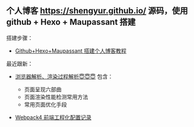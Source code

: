 ## 个人博客 https://shengyur.github.io/ 源码，使用 github + Hexo + Maupassant 搭建

搭建步骤：

- [Github+Hexo+Maupassant 搭建个人博客教程](https://shengyur.github.io/2018/04/18/hexo+github+Maupassant%E6%90%AD%E5%BB%BA%E5%8D%9A%E5%AE%A2/)

最近跟新：
- [浏览器解析、渲染过程解析😇😇😇](https://shengyur.github.io/2018/09/29/%E6%B5%8F%E8%A7%88%E5%99%A8%E8%A7%A3%E6%9E%90%E6%B8%B2%E6%9F%93%E8%BF%87%E7%A8%8B%E8%A7%A3%E6%9E%90/)
包含：
  - 页面呈现六部曲
  - 页面渲染性能检测常用方法
  - 常用页面优化手段

- [Webpack4 前端工程化配置记录](https://github.com/shengyur/webpack-demo)
